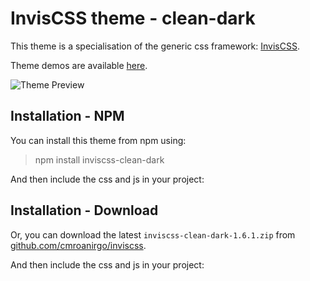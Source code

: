 # InvisCSS theme - clean-dark

This theme is a specialisation of the generic css framework: [InvisCSS](https://github.com/cmroanirgo/inviscss).

Theme demos are available [here](https://cmroanirgo.github.io/inviscss/demo/themes.html).

![Theme Preview](https://cmroanirgo.github.io/inviscss/demo/images/clean-dark-preview.png)


## Installation - NPM

You can install this theme from npm using:

> npm install inviscss-clean-dark

And then include the css and js in your project:

> <link rel="stylesheet" href="node_modules/inviscss-clean-dark/css/inviscss-clean-dark.min.css" media="all" type="text/css" />
> <script src="node_modules/inviscss-clean-dark/js/inviscss.min.js" type="text/javascript"></script>


## Installation - Download

<p>Or, you can download the latest <code>inviscss-clean-dark-1.6.1.zip</code> from <a href="https://github.com/cmroanirgo/inviscss/releases/latest"><i class="fa fa-github"></i> github.com/cmroanirgo/inviscss</a>.</p>

And then include the css and js in your project:

> <link rel="stylesheet" href="css/inviscss-clean-dark.min.css" media="all" type="text/css" />
> <script src="js/inviscss.min.js" type="text/javascript"></script>


